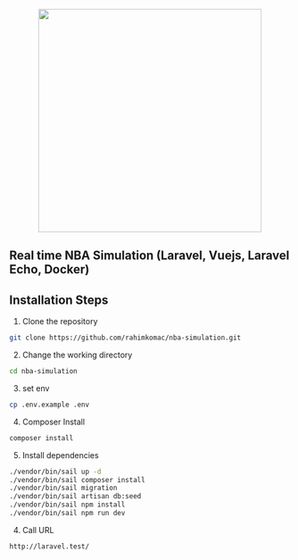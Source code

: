 <p align="center"><a href="https://laravel.com" target="_blank"><img src="https://ajssarimg2.mediatriple.net/936788.jpg.webp?w=1200&h=675" width="400"></a></p>

## Real time NBA Simulation (Laravel, Vuejs, Laravel Echo, Docker)

## Installation Steps

1. Clone the repository

```bash
git clone https://github.com/rahimkomac/nba-simulation.git
```

2. Change the working directory

```bash
cd nba-simulation
```

3. set env

```bash
cp .env.example .env
```

4. Composer Install

```bash
composer install
```

5. Install dependencies

```bash
./vendor/bin/sail up -d
./vendor/bin/sail composer install
./vendor/bin/sail migration
./vendor/bin/sail artisan db:seed
./vendor/bin/sail npm install
./vendor/bin/sail npm run dev
```

4. Call URL
```bash
http://laravel.test/
```
